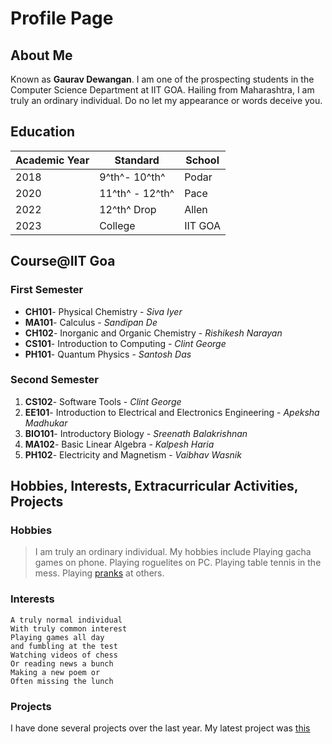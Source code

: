 # Profile Page

## About Me
Known as **Gaurav Dewangan**. I am one of the prospecting students in the Computer Science Department at IIT GOA. Hailing from Maharashtra, I am truly an ordinary individual. Do no let my appearance or words deceive you. 

## Education
|Academic Year | Standard | School|
|---|---|---|
|2018| 9^th^- 10^th^| Podar|
|2020| 11^th^ - 12^th^| Pace |
|2022| 12^th^ Drop| Allen |
|2023| College | IIT GOA|

## Course@IIT Goa
### First Semester
- **CH101**- Physical Chemistry - *Siva Iyer*
- **MA101**- Calculus - *Sandipan De*
- **CH102**- Inorganic and Organic Chemistry - *Rishikesh Narayan* 
- **CS101**- Introduction to Computing - *Clint George*
- **PH101**- Quantum Physics - *Santosh Das*
### Second Semester
1. **CS102**- Software Tools - *Clint George*
2. **EE101**- Introduction to Electrical and Electronics Engineering - *Apeksha Madhukar*
3. **BIO101**- Introductory Biology - *Sreenath Balakrishnan* 
4. **MA102**- Basic Linear Algebra - *Kalpesh Haria*
5. **PH102**- Electricity and Magnetism - *Vaibhav Wasnik*

## Hobbies, Interests, Extracurricular Activities, Projects
### Hobbies
>I am truly an ordinary individual. My hobbies include 
Playing gacha games on phone.
Playing roguelites on PC.
Playing table tennis in the mess.
Playing [pranks](https://www.youtube.com/watch?v=dQw4w9WgXcQ) at others.

### Interests
~~~
A truly normal individual 
With truly common interest 
Playing games all day
and fumbling at the test
Watching videos of chess
Or reading news a bunch
Making a new poem or
Often missing the lunch
~~~
### Projects
I have done several projects over the last year. My latest project was [this](https://github.com/MrGauravDewangan/MrGauravDewangan.github.io/blob/main/Readme.md)
